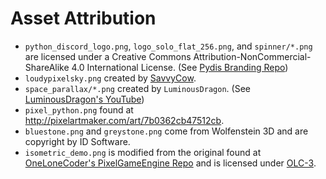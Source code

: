 Asset Attribution
=================
* `python_discord_logo.png`, `logo_solo_flat_256.png`, and `spinner/*.png` are licensed under a Creative Commons Attribution-NonCommercial-ShareAlike 4.0 International License. (See [Pydis Branding Repo](https://github.com/python-discord/branding))
* `loudypixelsky.png` created by [SavvyCow](https://savvycow.itch.io/loudypixelsky).
* `space_parallax/*.png` created by `LuminousDragon`. (See [LuminousDragon's YouTube](https://www.youtube.com/channel/UCfRciEQe7JlbxuzP5WbJW4Q))
* `pixel_python.png` found at http://pixelartmaker.com/art/7b0362cb47512cb.
* `bluestone.png` and `greystone.png` come from Wolfenstein 3D and are copyright by ID Software.
* `isometric_demo.png` is modified from the original found at [OneLoneCoder's PixelGameEngine Repo](https://github.com/OneLoneCoder/olcPixelGameEngine) and is licensed under [OLC-3](https://github.com/OneLoneCoder/olcPixelGameEngine/blob/master/LICENCE.md).